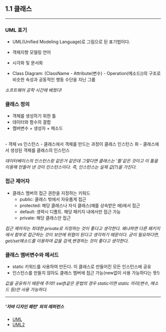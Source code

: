 ﻿1.1 클래스
---------------------

--------------------
### UML 표기
 - UML(Unified Modeling Language)로 그림으로 된 표기법이다.
 - 객체지향 모델링 언어
 - 시각화 및 문서화

 - Class Diagram: (ClassName - Attribute(변수) - Operation(메소드))의 구조로 비슷한 속성과 공동적인 행동 수단을 지닌 그룹


_소프트웨어 공학 시간에 배웠다!_

### 클래스 정의
 - 객체를 생성하기 위한 틀
 - 데이터와 함수의 결합
 - 멤버변수 + 생성자 + 메소드
 </br>
 - 객체 vs 인스턴스
  - 클래스에서 객체를 만드는 과정이 클래스 인스턴스 화
  - 클래스에서 생성된 객체를 클래스의 인스턴스

_데이터베이스의 인스턴스랑 같은거 같은데 그렇다면 클래스는 '틀'같은 것이고 이 틀을 이용해 만들어 낸 것이 인스턴스이다. 즉, 인스턴스는 실제 값(?)을 가진다._

### 접근 제어자
  - 클래스 멤버의 접근 권한을 지정하는 키워드
    - public: 클래스 밖에서 자유롭게 접근
    - protected: 해당 클래스나 자식 클래스(얘를 상속받은 애)에서 접근
    - default: 생략시 디폴트. 해당 패키지 내에서만 접근 가능
    - private: 해당 클래스만 접근

_접근 제어자는 최대한 private로 지정하는 것이 좋다고 생각한다. 왜냐하면 다른 패키지에서 함부로 접근하는 것이 보안에 위협이 된다고 생각하기 때문이다. 굳이 필요하다면, get/set메소드를 이용하여 값을 검색,변경하는 것이 좋다고 생각한다._

### 클래스 멤버변수와 메서드
- static 키워드를 사용하여 만든다.
이 클래스로 만들어진 모든 인스턴스에 공유
- 인스턴스를 만들지 않아도 클래스 멤버에 접근 가능(new없이 사용 가능하다는 뜻!)

_값을 공유하기 때문에 주의!! swift같은 문법의 경우 static이면 static 끼리(변수, 메소드 등)만 사용 가능하다._



----------------
##### '자바 디자인 패턴' 외의 레퍼런스
- [UML](https://asfirstalways.tistory.com/95)
- [UML2](https://myeonguni.tistory.com/752)

